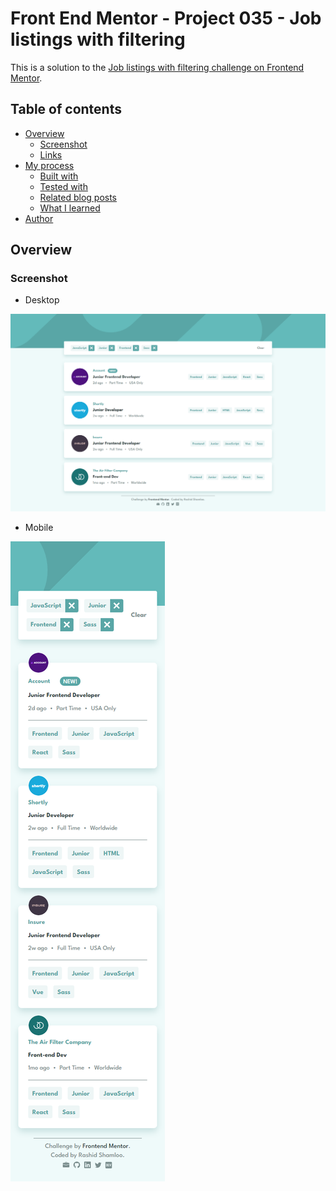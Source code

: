# Front End Mentor - Project 035 - Job listings with filtering

This is a solution to the [Job listings with filtering challenge on Frontend Mentor](https://www.frontendmentor.io/challenges/job-listings-with-filtering-ivstIPCt).

## Table of contents

- [Overview](#overview)
  - [Screenshot](#screenshot)
  - [Links](#links)
- [My process](#my-process)
  - [Built with](#built-with)
  - [Tested with](#tested-with)
  - [Related blog posts](#related-blog-posts)
  - [What I learned](#what-i-learned)
- [Author](#author)

## Overview

### Screenshot

- Desktop

![Desktop Screenshot](./screenshot-desktop.png)

- Mobile

![Mobile Screenshot](./screenshot-mobile.png)





